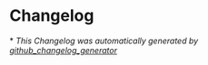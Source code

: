 # Changelog

\* *This Changelog was automatically generated by [github_changelog_generator](https://github.com/skywinder/Github-Changelog-Generator)*